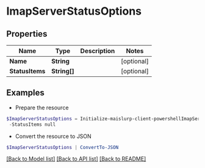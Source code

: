 # ImapServerStatusOptions
## Properties

Name | Type | Description | Notes
------------ | ------------- | ------------- | -------------
**Name** | **String** |  | [optional] 
**StatusItems** | **String[]** |  | [optional] 

## Examples

- Prepare the resource
```powershell
$ImapServerStatusOptions = Initialize-maislurp-client-powershellImapServerStatusOptions  -Name null `
 -StatusItems null
```

- Convert the resource to JSON
```powershell
$ImapServerStatusOptions | ConvertTo-JSON
```

[[Back to Model list]](../README#documentation-for-models) [[Back to API list]](../README#documentation-for-api-endpoints) [[Back to README]](../README)

